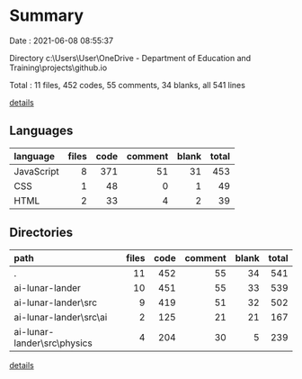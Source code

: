 # Summary

Date : 2021-06-08 08:55:37

Directory c:\Users\User\OneDrive - Department of Education and Training\projects\github.io

Total : 11 files,  452 codes, 55 comments, 34 blanks, all 541 lines

[details](details.md)

## Languages
| language | files | code | comment | blank | total |
| :--- | ---: | ---: | ---: | ---: | ---: |
| JavaScript | 8 | 371 | 51 | 31 | 453 |
| CSS | 1 | 48 | 0 | 1 | 49 |
| HTML | 2 | 33 | 4 | 2 | 39 |

## Directories
| path | files | code | comment | blank | total |
| :--- | ---: | ---: | ---: | ---: | ---: |
| . | 11 | 452 | 55 | 34 | 541 |
| ai-lunar-lander | 10 | 451 | 55 | 33 | 539 |
| ai-lunar-lander\src | 9 | 419 | 51 | 32 | 502 |
| ai-lunar-lander\src\ai | 2 | 125 | 21 | 21 | 167 |
| ai-lunar-lander\src\physics | 4 | 204 | 30 | 5 | 239 |

[details](details.md)